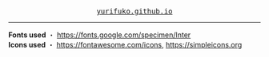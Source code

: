 <div align="center">
  <samp><a href="https://yurifuko.github.io">yurifuko.github.io</a></samp>
</div>
<hr>

**Fonts used** ・ https://fonts.google.com/specimen/Inter  
**Icons used** ・ https://fontawesome.com/icons, https://simpleicons.org
